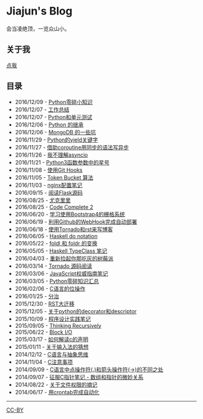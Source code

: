 # Jiajun's Blog

会当凌绝顶，一览众山小。

## 关于我
[点我](articles/aboutme.md)

## 目录

- 2016/12/09 - [Python零碎小知识](articles/2016_12_09-python.md)
- 2016/12/07 - [工作总结](articles/2016_12_07-work.md)
- 2016/12/07 - [Python和单元测试](articles/2016_12_07-python_unittest.md)
- 2016/12/06 - [Python 的继承](articles/2016_12_06-python_c3_mro.md)
- 2016/12/06 - [MongoDB 的一些坑](articles/2016_12_06-mongodb.md)
- 2016/11/29 - [Python的yield关键字](articles/2016_11_29-python_yield.md)
- 2016/11/27 - [借助coroutine用同步的语法写异步](articles/2016_11_27-python_coroutine.md)
- 2016/11/26 - [我不理解asyncio](articles/2016_11_26-i_dont_understand_asyncio_too.rst)
- 2016/11/21 - [Python3函数参数中的星号](articles/2016_11_21-py3k_asterisk.rst)
- 2016/11/08 - [使用Git Hooks](articles/2016_11_08-use_git_hooks.rst)
- 2016/11/05 - [Token Bucket 算法](articles/2016_11_05-token_bucket.rst)
- 2016/11/03 - [nginx配置笔记](articles/2016_11_03-nginx_conf.rst)
- 2016/09/15 - [阅读Flask源码](articles/2016_09_15-flask_source_code.rst)
- 2016/08/25 - [尤克里里](articles/2016_08_25-ukulele.rst)
- 2016/08/25 - [Code Complete 2](articles/2016_08_25-code_complete2.rst)
- 2016/06/20 - [学习使用Bootstrap4的栅格系统](articles/2016_06_20-bootstrap_v4_grid_system.rst)
- 2016/06/19 - [利用Github的WebHook完成自动部署](articles/2016_06_19-use_github_webhooks.rst)
- 2016/06/18 - [使用Tornado和rst来写博客](articles/2016_06_18-write_blog_with_tornado_and_rst.rst)
- 2016/06/05 - [Haskell do notation](articles/2016_06_05-haskell_do_notation.rst)
- 2016/05/22 - [foldl 和 foldr 的变换](articles/2016_05_22-foldl_and_foldr.rst)
- 2016/05/05 - [Haskell TypeClass 笔记](articles/2016_05_05-typeclassopedia.rst)
- 2016/04/03 - [重新捡起你那吃灰的树莓派](articles/2016_04_03-raspberrypi.rst)
- 2016/03/14 - [Tornado 源码阅读](articles/2016_03_14-tornado.rst)
- 2016/03/06 - [JavaScript权威指南笔记](articles/2016_03_06-notes_on_js_the_definitive_guide.rst)
- 2016/03/05 - [Python零碎知识汇总](articles/2016_03_05-python_fragmentary_knowledge.rst)
- 2016/02/06 - [C语言的位操作](articles/2016_02_06-bitwise_operation.rst)
- 2016/01/25 - [分治](articles/2016_01_25-divide_and_conqure.rst)
- 2015/12/30 - [RST大迁移](articles/2015_12_30-move_to_rst.rst)
- 2015/12/05 - [关于python的decorator和descriptor](articles/2015_12_05-python_descriptor_and_decorator.rst)
- 2015/10/09 - [程序设计实践笔记](articles/2015_10_09-notes_on_the_practice_of_programming.rst)
- 2015/09/05 - [Thinking Recursively](articles/2015_09_05-thinking_recursively.rst)
- 2015/06/22 - [Block I/O](articles/2015_06_22-notes_on_linux_kernel_development_chap14.rst)
- 2015/03/17 - [如何解读c的声明](articles/2015_03_17-declaration_of_c_pointers.rst)
- 2015/01/11 - [关于输入法的猜想](articles/2015_01_11-my_guess_about_input_method.rst)
- 2014/12/12 - [C语言与抽象思维](articles/2014_12_12-abstractions_in_c.rst)
- 2014/11/04 - [C注意事项](articles/2014_11_04-traps_in_c.rst)
- 2014/09/09 - [C语言中点操作符(.)和箭头操作符(->)的不同之处](articles/2014_09_09-dot_and_arrow_in_c_pointers.rst)
- 2014/09/07 - [征服C指针笔记 - 数组和指针的微妙关系](articles/2014_09_07-pointer_and_array_in_c.rst)
- 2014/08/22 - [关于文件权限的摘记](articles/2014_08_22-unix_file_permissions.rst)
- 2014/06/17 - [用crontab完成自动化](articles/2014_06_17-use_cron.rst)

--------------------------------------------

[CC-BY](http://opendefinition.org/licenses/cc-by/)
